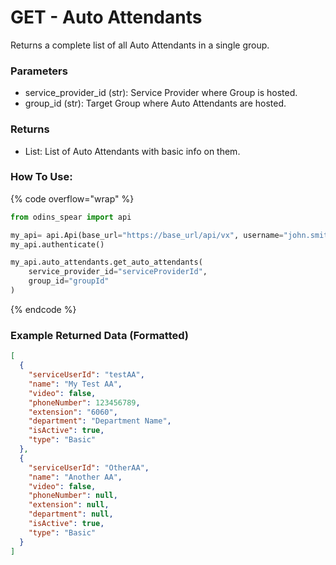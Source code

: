 # GET - Auto Attendants

Returns a complete list of all Auto Attendants in a single group.

### Parameters&#x20;

* service_provider_id (str): Service Provider where Group is hosted.
* group_id (str): Target Group where Auto Attendants are hosted.
### Returns

* List: List of Auto Attendants with basic info on them.

### How To Use:

{% code overflow="wrap" %}
```python
from odins_spear import api

my_api= api.Api(base_url="https://base_url/api/vx", username="john.smith", password="ODIN_INSTANCE_1")
my_api.authenticate()

my_api.auto_attendants.get_auto_attendants(
    service_provider_id="serviceProviderId",
    group_id="groupId"
)
```
{% endcode %}

### Example Returned Data (Formatted)
```json
[
  {
    "serviceUserId": "testAA",
    "name": "My Test AA",
    "video": false,
    "phoneNumber": 123456789,
    "extension": "6060",
    "department": "Department Name",
    "isActive": true,
    "type": "Basic"
  },
  {
    "serviceUserId": "OtherAA",
    "name": "Another AA",
    "video": false,
    "phoneNumber": null,
    "extension": null,
    "department": null,
    "isActive": true,
    "type": "Basic"
  }
]
```
